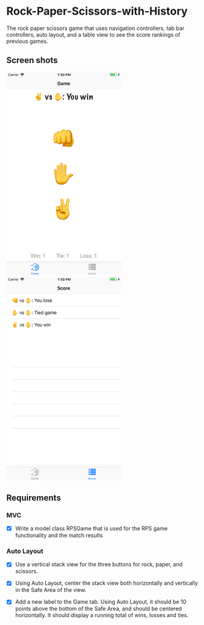 # Rock-Paper-Scissors-with-History
The rock paper scissors game that uses navigation controllers, tab bar controllers, auto layout, and a table view to see the score rankings of previous games.

## Screen shots

<img src="GameScreenShot.png" width="300"> <img src="ScoreScreenShot.png" width="300">

## Requirements

### MVC
- [x] Write a model class RPSGame that is used for the RPS game functionality and the match results

### Auto Layout

- [x] Use a vertical stack view for the three buttons for rock, paper, and scissors.  

- [x] Using Auto Layout, center the stack view both horizontally and vertically in the Safe Area of the view. 

- [x] Add a new label to the Game tab.  Using Auto Layout, it should be 10 points above the bottom of the Safe Area, and should be centered horizontally.  It should display a running total of wins, losses and ties.
